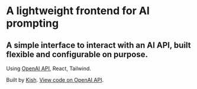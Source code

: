 # A lightweight frontend for AI prompting

## A simple interface to interact with an AI API, built flexible and configurable on purpose.

Using <a className="text-blue-600" href="https://beta.openai.com/overview" target="_blank">OpenAI API</a>, React, Tailwind.

Built by <a className="text-blue-600" href="https://www.kishparikh.com/" target="_blank">Kish</a>. <a className="text-blue-600" href="https://github.com/KishParikh13/ai-playground" target="_blank">View code on OpenAI API</a>.
